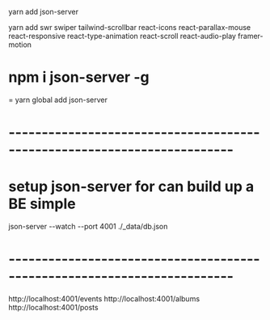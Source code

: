 yarn add json-server

yarn add swr swiper tailwind-scrollbar react-icons react-parallax-mouse react-responsive react-type-animation 
react-scroll react-audio-play framer-motion

# npm i json-server -g
= yarn global add json-server


# ------------------------------------------------------------------------
# setup json-server for can build up a BE simple
json-server --watch --port 4001 ./_data/db.json
# ------------------------------------------------------------------------

http://localhost:4001/events
http://localhost:4001/albums
http://localhost:4001/posts